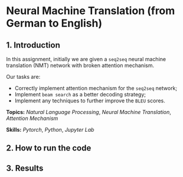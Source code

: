 # Neural Machine Translation (from German to English)

## 1. Introduction

In this assignment, initially we are given a `seq2seq` neural machine translation (NMT) network with broken attention mechanism.

Our tasks are:

- Correctly implement attention mechanism for the `seq2seq` network;
- Implement `beam search` as a better decoding strategy;
- Implement any techniques to further improve the `BLEU` scores.

**Topics:** _Natural Language Processing_, _Neural Machine Translation_, _Attention Mechanism_

**Skills:** _Pytorch_, _Python_, _Jupyter Lab_

## 2. How to run the code

## 3. Results
